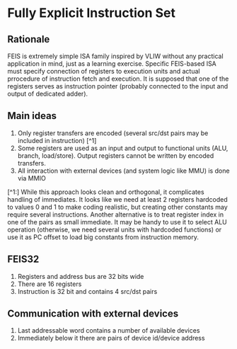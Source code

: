 # Fully Explicit Instruction Set

## Rationale

FEIS is extremely simple ISA family inspired by VLIW without any practical application in mind, just as a learning exercise. Specific FEIS-based ISA must specify connection of registers to execution units and actual prrocedure of instruction fetch and execution. It is supposed that one of the registers serves as instruction pointer (probably connected to the input and output of dedicated adder).

## Main ideas

1. Only register transfers are encoded (several src/dst pairs may be included in instruction) [^1]
2. Some registers are used as an input and output to functional units (ALU, branch, load/store). Output registers cannot be written by encoded transfers.
3. All interaction with external devices (and system logic like MMU) is done via MMIO

[^1:] While this approach looks clean and orthogonal, it complicates handling of immediates. It looks like we need at least 2 registers hardcoded to values 0 and 1 to make coding realistic, but creating other constants may require several instructions. Another alternative is to treat register index in one of the pairs as small immediate. It may be handy to use it to select ALU operation (otherwise, we need several units with hardcoded functions) or use it as PC offset to load big constants from instruction memory.

## FEIS32

1. Registers and address bus are 32 bits wide
2. There are 16 registers
3. Instruction is 32 bit and contains 4 src/dst pairs

## Communication with external devices

1. Last addressable word contains a number of available devices
2. Immediately below it there are pairs of device id/device address


